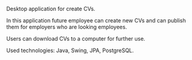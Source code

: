 Desktop application for create CVs.

In this application future employee can create new CVs and can publish them for employers who are looking employees. 

Users can download CVs to a computer for further use. 

Used technologies: Java, Swing, JPA, PostgreSQL.
